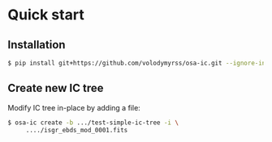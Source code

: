 # Quick start

## Installation

```bash
$ pip install git+https://github.com/volodymyrss/osa-ic.git --ignore-installed
```

## Create new IC tree

Modify IC tree in-place by adding a file:

```bash
$ osa-ic create -b .../test-simple-ic-tree -i \
     ..../isgr_ebds_mod_0001.fits 
```

